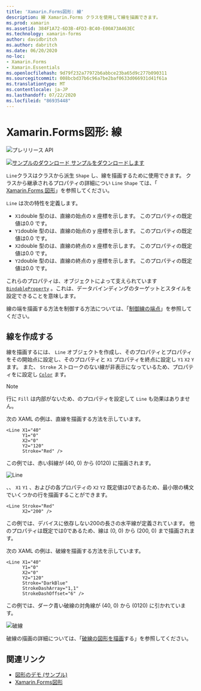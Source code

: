 ```yaml
---
title: 'Xamarin.Forms図形: 線'
description: 線 Xamarin.Forms クラスを使用して線を描画できます。
ms.prod: xamarin
ms.assetid: 384F1A72-6D3B-4FD3-BC40-E00A73A463EC
ms.technology: xamarin-forms
author: davidbritch
ms.author: dabritch
ms.date: 06/20/2020
no-loc:
- Xamarin.Forms
- Xamarin.Essentials
ms.openlocfilehash: 9d79f232a77972b6abbce23ba65d9c277b090311
ms.sourcegitcommit: 008bcbd37b6c96a7be2baf0633d066931d41f61a
ms.translationtype: MT
ms.contentlocale: ja-JP
ms.lasthandoff: 07/22/2020
ms.locfileid: "86935448"
---
```

# <a name="xamarinforms-shapes-line"></a>Xamarin.Forms図形: 線

![プレリリース API](~/media/shared/preview.png "この API は現在プレリリースです")

[![サンプルのダウンロード](~/media/shared/download.png) サンプルをダウンロードします](https://docs.microsoft.com/samples/xamarin/xamarin-forms-samples/userinterface-shapesdemos/)

`Line`クラスはクラスから派生 `Shape` し、線を描画するために使用できます。 クラスから継承されるプロパティの詳細につい `Line` `Shape` ては、「 [ Xamarin.Forms 図形](index.md)」を参照してください。

`Line` は次の特性を定義します。

- `X1`double 型のは、直線の始点の x 座標を示します。 このプロパティの既定値は0.0 です。
- `Y1`double 型のは、直線の始点の y 座標を示します。 このプロパティの既定値は0.0 です。
- `X2`double 型のは、直線の終点の x 座標を示します。 このプロパティの既定値は0.0 です。
- `Y2`double 型のは、直線の終点の y 座標を示します。 このプロパティの既定値は0.0 です。

これらのプロパティは、オブジェクトによって支えられています [`BindableProperty`](xref:Xamarin.Forms.BindableProperty) 。これは、データバインディングのターゲットとスタイルを設定できることを意味します。

線の端を描画する方法を制御する方法については、「[制御線の端点](index.md#control-line-ends)」を参照してください。

## <a name="create-a-line"></a>線を作成する

線を描画するには、 `Line` オブジェクトを作成し、そのプロパティとプロパティをその開始点に設定し、そのプロパティと `X1` プロパティを終点に設定し `Y1` `X2` `Y` ます。 また、 `Stroke` ストロークのない線が非表示になっているため、プロパティをに設定し [`Color`](xref:Xamarin.Forms.Color) ます。

> [!NOTE]
> 行に `Fill` は内部がないため、のプロパティを設定して `Line` も効果はありません。

次の XAML の例は、直線を描画する方法を示しています。

```xaml
<Line X1="40"
      Y1="0"
      X2="0"
      Y2="120"
      Stroke="Red" />
```

この例では、赤い斜線が (40, 0) から (0120) に描画されます。

![Line](line-images/line.png "行")

、、 `X1` `Y1` 、およびの各プロパティの `X2` `Y2` 既定値は0であるため、最小限の構文でいくつかの行を描画することができます。

```xaml
<Line Stroke="Red"
      X2="200" />
```

この例では、デバイスに依存しない200の長さの水平線が定義されています。 他のプロパティは既定では0であるため、線は (0, 0) から (200, 0) まで描画されます。

次の XAML の例は、破線を描画する方法を示しています。

```xaml
<Line X1="40"
      Y1="0"
      X2="0"
      Y2="120"
      Stroke="DarkBlue"
      StrokeDashArray="1,1"
      StrokeDashOffset="6" />
```

この例では、ダーク青い破線の対角線が (40, 0) から (0120) に引かれています。

![破線](line-images/dashed-line.png "破線")

破線の描画の詳細については、「[破線の図形を描画](index.md#draw-dashed-shapes)する」を参照してください。

## <a name="related-links"></a>関連リンク

- [図形のデモ (サンプル)](https://docs.microsoft.com/samples/xamarin/xamarin-forms-samples/userinterface-shapesdemos/)
- [Xamarin.Forms図形](index.md)
